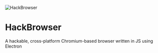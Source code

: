 ![HackBrowser](http://www.hackbrowser.com/images/logo-hackbrowser-github.png "HackBrowser")

# HackBrowser

A hackable, cross-platform Chromium-based browser written in JS using Electron

